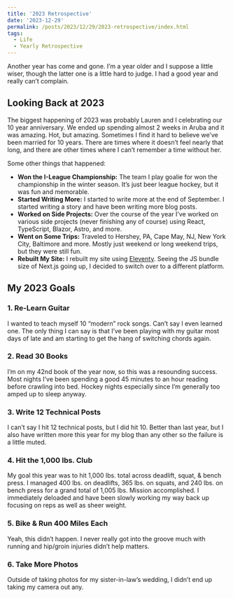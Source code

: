 ```yaml
---
title: '2023 Retrospective'
date: '2023-12-29'
permalink: /posts/2023/12/29/2023-retrospective/index.html
tags:
  - Life
  - Yearly Retrospective
---
```


Another year has come and gone. I’m a year older and I suppose a little wiser, though the latter one is a little hard to judge. I had a good year and really can’t complain.
<!-- excerpt -->

## Looking Back at 2023

The biggest happening of 2023 was probably Lauren and I celebrating our 10 year anniversary. We ended up spending almost 2 weeks in Aruba and it was amazing. Hot, but amazing. Sometimes I find it hard to believe we’ve been married for 10 years. There are times where it doesn’t feel nearly that long, and there are other times where I can’t remember a time without her.

Some other things that happened:

- **Won the I-League Championship:** The team I play goalie for won the championship in the winter season. It’s just beer league hockey, but it was fun and memorable.
- **Started Writing More:** I started to write more at the end of September. I started writing a story and have been writing more blog posts.
- **Worked on Side Projects:** Over the course of the year I’ve worked on various side projects (never finishing any of course) using React, TypeScript, Blazor, Astro, and more.
- **Went on Some Trips:** Traveled to Hershey, PA, Cape May, NJ, New York City, Baltimore and more. Mostly just weekend or long weekend trips, but they were still fun.
- **Rebuilt My Site:** I rebuilt my site using [Eleventy](https://www.11ty.dev/). Seeing the JS bundle size of Next.js going up, I decided to switch over to a different platform.

## My 2023 Goals

### 1. Re-Learn Guitar

I wanted to teach myself 10 “modern” rock songs. Can’t say I even learned one. The only thing I can say is that I’ve been playing with my guitar most days of late and am starting to get the hang of switching chords again.

### 2. Read 30 Books

I’m on my 42nd book of the year now, so this was a resounding success. Most nights I’ve been spending a good 45 minutes to an hour reading before crawling into bed. Hockey nights especially since I’m generally too amped up to sleep anyway.

### 3. Write 12 Technical Posts

I can’t say I hit 12 technical posts, but I did hit 10. Better than last year, but I also have written more this year for my blog than any other so the failure is a little muted.

### 4. Hit the 1,000 lbs. Club

My goal this year was to hit 1,000 lbs. total across deadlift, squat, & bench press. I managed 400 lbs. on deadlifts, 365 lbs. on squats, and 240 lbs. on bench press for a grand total of 1,005 lbs. Mission accomplished. I immediately deloaded and have been slowly working my way back up focusing on reps as well as sheer weight.

### 5. Bike & Run 400 Miles Each

Yeah, this didn’t happen. I never really got into the groove much with running and hip/groin injuries didn’t help matters.

### 6. Take More Photos

Outside of taking photos for my sister-in-law’s wedding, I didn’t end up taking my camera out any.